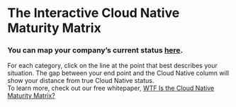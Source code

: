 # The Interactive Cloud Native Maturity Matrix

### You can map your company’s current status [here](https://containersolutions.github.io/maturity-matrix).  
For each category, click on the line at the point that best describes your situation. The gap between your end point and the Cloud Native column will show your distance from true Cloud Native status.  
To learn more, check out our free whitepaper, [WTF Is the Cloud Native Maturity Matrix?](https://info.container-solutions.com/wtf-is-the-cloud-native-maturity-matrix)
